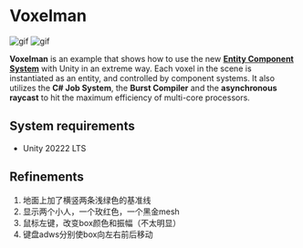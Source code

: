 Voxelman
========

![gif](https://github.com/keijiro/Voxelman/assets/343936/007c60af-dc88-4137-af3d-41820a681761)
![gif](https://github.com/keijiro/Voxelman/assets/343936/8f6e6a29-cf0e-4a8b-afc1-8a87804cb518)

**Voxelman** is an example that shows how to use the new **[Entity Component
System]** with Unity in an extreme way. Each voxel in the scene is instantiated
as an entity, and controlled by component systems. It also utilizes the **C#
Job System**, the **Burst Compiler** and the **asynchronous raycast** to hit
the maximum efficiency of multi-core processors.

[Entity Component System]: https://unity.com/ecs

System requirements
-------------------

- Unity 20222 LTS

## Refinements

1. 地面上加了横竖两条浅绿色的基准线
2. 显示两个小人，一个玫红色，一个黑金mesh
3. 鼠标左键，改变box颜色和振幅（不太明显）
4. 键盘adws分别使box向左右前后移动
